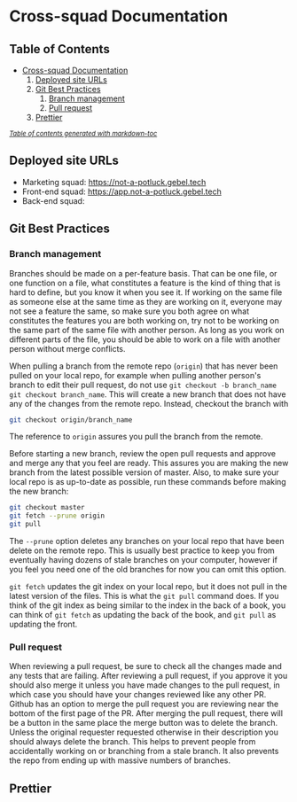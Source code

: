 # Cross-squad Documentation

## Table of Contents

- [Cross-squad Documentation](#cross-squad-documentation)
  1. [Deployed site URLs](#deployed-site-urls)
  2. [Git Best Practices](#git-best-practices)
     1. [Branch management](#branch-management)
     2. [Pull request](#pull-request)
  3. [Prettier](#prettier)

<small><i><a href='http://ecotrust-canada.github.io/markdown-toc/'>Table of contents generated with markdown-toc</a></i></small>

## Deployed site URLs

- Marketing squad: https://not-a-potluck.gebel.tech
- Front-end squad: https://app.not-a-potluck.gebel.tech
- Back-end squad:

## Git Best Practices

### Branch management

Branches should be made on a per-feature basis. That can be one file, or one
function on a file, what constitutes a feature is the kind of thing that is hard
to define, but you know it when you see it. If working on the same file as
someone else at the same time as they are working on it, everyone may not see a
feature the same, so make sure you both agree on what constitutes the features
you are both working on, try not to be working on the same part of the same file
with another person. As long as you work on different parts of the file, you
should be able to work on a file with another person without merge conflicts.

When pulling a branch from the remote repo (`origin`) that has never been pulled
on your local repo, for example when pulling another person's branch to edit
their pull request, do not use `git checkout -b branch_name` `git checkout branch_name`. This will create a new branch that does not have any of the
changes from the remote repo. Instead, checkout the branch with

```sh
git checkout origin/branch_name
```

The reference to `origin` assures you pull the branch from the remote.

Before starting a new branch, review the open pull requests and approve and
merge any that you feel are ready. This assures you are making the new branch
from the latest possible version of master. Also, to make sure your local repo
is as up-to-date as possible, run these commands before making the new branch:

```sh
git checkout master
git fetch --prune origin
git pull
```

The `--prune` option deletes any branches on your local repo that have been
delete on the remote repo. This is usually best practice to keep you from
eventually having dozens of stale branches on your computer, however if you feel
you need one of the old branches for now you can omit this option.

`git fetch` updates the git index on your local repo, but it does not pull in
the latest version of the files. This is what the `git pull` command does. If
you think of the git index as being similar to the index in the back of a book,
you can think of `git fetch` as updating the back of the book, and `git pull` as
updating the front.

### Pull request

When reviewing a pull request, be sure to check all the changes made and any
tests that are failing. After reviewing a pull request, if you approve it you
should also merge it unless you have made changes to the pull request, in which
case you should have your changes reviewed like any other PR. Github has an
option to merge the pull request you are reviewing near the bottom of the first
page of the PR. After merging the pull request, there will be a button in the
same place the merge button was to delete the branch. Unless the original
requester requested otherwise in their description you should always delete the
branch. This helps to prevent people from accidentally working on or branching
from a stale branch. It also prevents the repo from ending up with massive
numbers of branches.

## Prettier
